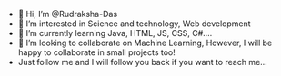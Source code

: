 - 👋 Hi, I’m @Rudraksha-Das
- 👀 I’m interested in Science and technology, Web development
- 🌱 I’m currently learning Java, HTML, JS, CSS, C#....
- 💞️ I’m looking to collaborate on Machine Learning, However, I will be happy to collaborate in small projects too!
- Just follow me and I will follow you back if you want to reach me...

<!---
Rudraksha-Das/Rudraksha-Das is a ✨ special ✨ repository because its `README.md` (this file) appears on your GitHub profile.
You can click the Preview link to take a look at your changes.
--->
